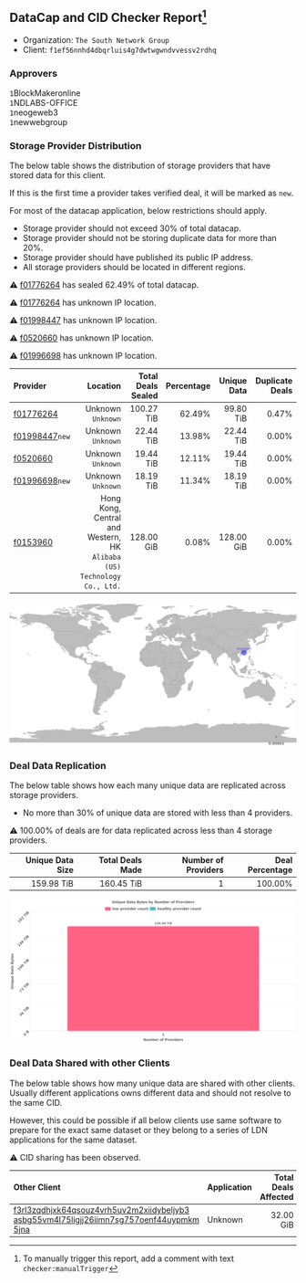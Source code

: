 ## DataCap and CID Checker Report[^1]
 - Organization: `The South Network Group`
 - Client: `f1ef56nnhd4dbqrluis4g7dwtwgwndvvessv2rdhq`
### Approvers
`1`BlockMakeronline<br/>`1`NDLABS-OFFICE<br/>`1`neogeweb3<br/>`1`newwebgroup

### Storage Provider Distribution
The below table shows the distribution of storage providers that have stored data for this client.

If this is the first time a provider takes verified deal, it will be marked as `new`.

For most of the datacap application, below restrictions should apply.
 - Storage provider should not exceed 30% of total datacap.
 - Storage provider should not be storing duplicate data for more than 20%.
 - Storage provider should have published its public IP address.
 - All storage providers should be located in different regions.

⚠️ [f01776264](https://filfox.info/en/address/f01776264) has sealed 62.49% of total datacap.

⚠️ [f01776264](https://filfox.info/en/address/f01776264) has unknown IP location.

⚠️ [f01998447](https://filfox.info/en/address/f01998447) has unknown IP location.

⚠️ [f0520660](https://filfox.info/en/address/f0520660) has unknown IP location.

⚠️ [f01996698](https://filfox.info/en/address/f01996698) has unknown IP location.

| Provider                                                    |                                                                   Location | Total Deals Sealed | Percentage | Unique Data | Duplicate Deals |
| :---------------------------------------------------------- | -------------------------------------------------------------------------: | -----------------: | ---------: | ----------: | --------------: |
| [f01776264](https://filfox.info/en/address/f01776264)       |                                                      Unknown<br/>`Unknown` |         100.27 TiB |     62.49% |   99.80 TiB |           0.47% |
| [f01998447](https://filfox.info/en/address/f01998447)`new`  |                                                      Unknown<br/>`Unknown` |          22.44 TiB |     13.98% |   22.44 TiB |           0.00% |
| [f0520660](https://filfox.info/en/address/f0520660)         |                                                      Unknown<br/>`Unknown` |          19.44 TiB |     12.11% |   19.44 TiB |           0.00% |
| [f01996698](https://filfox.info/en/address/f01996698)`new`  |                                                      Unknown<br/>`Unknown` |          18.19 TiB |     11.34% |   18.19 TiB |           0.00% |
| [f0153960](https://filfox.info/en/address/f0153960)         | Hong Kong, Central and Western, HK<br/>`Alibaba (US) Technology Co., Ltd.` |         128.00 GiB |      0.08% |  128.00 GiB |           0.00% |

![Provider Distribution](https://raw.githubusercontent.com/data-preservation-programs/filplus-checker-assets/main/filecoin-project/filecoin-plus-large-datasets/issues/509/1672104547117.png)
### Deal Data Replication
The below table shows how each many unique data are replicated across storage providers.
- No more than 30% of unique data are stored with less than 4 providers.

⚠️ 100.00% of deals are for data replicated across less than 4 storage providers.

| Unique Data Size | Total Deals Made | Number of Providers | Deal Percentage |
| ---------------: | ---------------: | ------------------: | --------------: |
|       159.98 TiB |       160.45 TiB |                   1 |         100.00% |

![Replication Distribution](https://raw.githubusercontent.com/data-preservation-programs/filplus-checker-assets/main/filecoin-project/filecoin-plus-large-datasets/issues/509/1672104547960.png)
### Deal Data Shared with other Clients
The below table shows how many unique data are shared with other clients.
Usually different applications owns different data and should not resolve to the same CID.

However, this could be possible if all below clients use same software to prepare for the exact same dataset or they belong to a series of LDN applications for the same dataset.

⚠️ CID sharing has been observed.

| Other Client                                                                                                                                                                                                              | Application | Total Deals Affected | Unique CIDs | Approvers |
| :------------------------------------------------------------------------------------------------------------------------------------------------------------------------------------------------------------------------ | :---------- | -------------------: | ----------: | :-------- |
| [f3rl3zqdhjxk64qsouz4vrh5uv2m2xiidybeljyb3<br/>asbg55vm4l75ligjj26iimn7sg757oenf44uypmkm<br/>5jna](https://filfox.info/en/address/f3rl3zqdhjxk64qsouz4vrh5uv2m2xiidybeljyb3asbg55vm4l75ligjj26iimn7sg757oenf44uypmkm5jna) | Unknown     |            32.00 GiB |           1 | Unknown   |

[^1]: To manually trigger this report, add a comment with text `checker:manualTrigger`
